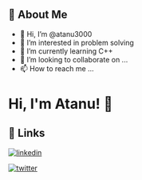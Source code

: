 

## 🚀 About Me
- 👋 Hi, I’m @atanu3000
- 👀 I’m interested in problem solving
- 🌱 I’m currently learning C++
- 💞️ I’m looking to collaborate on ...
- 📫 How to reach me ...


# Hi, I'm Atanu! 👋


## 🔗 Links

[![linkedin](https://img.shields.io/badge/linkedin-0A66C2?style=for-the-badge&logo=linkedin&logoColor=white)](https://www.linkedin.com/in/atanu-paul-b1212b219/)

[![twitter](https://img.shields.io/badge/twitter-1DA1F2?style=for-the-badge&logo=twitter&logoColor=white)](https://mobile.twitter.com/AtanuPa04588410) 




<!---
atanu3000/atanu3000 is a ✨ special ✨ repository because its `README.md` (this file) appears on your GitHub profile.
You can click the Preview link to take a look at your changes.
--->
